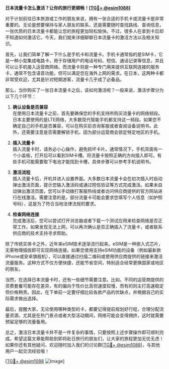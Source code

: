 **日本流量卡怎么激活？让你的旅行更顺畅！[[TG💪+ @esim1088](https://t.me/s/esim1088)]**

对于计划前往日本旅游或工作的朋友来说，拥有一张合适的手机卡或流量卡是非常重要的。无论是想要保持与家人朋友的联系，还是需要随时查找路线、查询信息，一张优质的日本流量卡都能让您的旅程更加轻松愉快。不过，很多人在拿到卡后却不知道如何激活它。今天，我们就来详细聊聊日本流量卡的激活方法以及相关知识。

首先，让我们简单了解一下什么是手机卡和流量卡。手机卡通常指的是SIM卡，它是一种小型集成电路卡，用于存储用户的电话号码、短信、通话记录等信息，并且可以让手机接入运营商网络。而流量卡则是一种专门用来提供互联网连接的服务卡，通常不包含语音功能，但可以满足您在海外上网的需求。在日本，这两种卡都非常受欢迎，尤其是针对短期游客，流量卡几乎成了必备品。

那么，当你购买了一张日本流量卡之后，该如何激活呢？一般来说，激活步骤分为以下几个环节：

1. **确认设备是否兼容**  
   在使用日本流量卡之前，首先要确保您的手机支持所购买流量卡的网络频段。日本主要使用的是LTE网络，大多数现代智能手机都支持这一频段。如果您不确定自己的手机是否兼容，可以在购买前咨询客服或者查阅设备说明书。此外，还需要注意是否需要解锁手机，因为部分运营商会锁定特定地区的手机。

2. **插入流量卡**  
   插入流量卡时，请务必小心操作，避免损坏卡片。通常情况下，手机背面有一个小盖板，打开后可以看到SIM卡槽。将流量卡按照正确的方向插入即可。有些手机可能需要取下电池才能找到卡槽，具体步骤可以参考手机说明书。

3. **激活流程**  
   插入流量卡后，开机并进入设置界面。大多数日本流量卡会在初次插入时自动弹出激活页面，提示您输入激活码或通过短信验证等方式完成激活。如果未自动弹出激活页面，您可以手动拨打客服热线或者访问供应商提供的官方网站进行在线激活。需要注意的是，部分流量卡可能会要求您填写个人信息（如护照号码），这是为了符合当地法律法规的要求。

4. **检查网络连接**  
   完成激活后，您可以尝试打开浏览器或者下载一个测试应用来检查网络是否正常工作。如果发现无法上网，可以再次确认是否正确插入了流量卡，或者联系供应商的技术支持寻求帮助。

除了传统实体卡之外，近年来eSIM技术逐渐流行起来。eSIM是一种嵌入式芯片，无需物理插拔即可实现网络连接。如果您使用支持eSIM功能的设备（例如最新款iPhone或安卓旗舰机），可以直接通过扫描二维码或使用供应商提供的链接来激活流量服务。这种方式不仅方便快捷，还能节省空间，特别适合经常更换国家或地区的朋友。

当然，在选择日本流量卡时，还有一些细节需要注意。比如，不同的运营商提供的资费套餐可能存在差异，有的偏向于性价比高但速度较慢，而有的则主打高速稳定但价格稍贵。因此，在下单前一定要仔细比较各款产品的优缺点，并根据自己的实际需求做出选择。

最后，提醒大家，无论使用哪种类型的卡，都要记得提前规划好行程，合理分配流量资源。尤其是在热门景点或者大型活动期间，网络可能会变得拥挤，这时就需要预留足够的流量备用。

总之，激活日本流量卡并不是一件复杂的事情，只要按照上述步骤操作即可顺利完成。希望这篇文章能帮助到即将赴日旅行的朋友们，让大家的旅程更加无忧无虑！如果你还有其他疑问，欢迎随时加入我们的讨论群[[TG💪+ @esim1088](https://t.me/s/esim1088)]，与其他用户一起交流经验哦！

[[TG💪+ @esim1088](https://t.me/s/esim1088) ![Image](https://i.postimg.cc/4NQfJmqS/Snipaste-2025-05-13-00-14-12.png)]